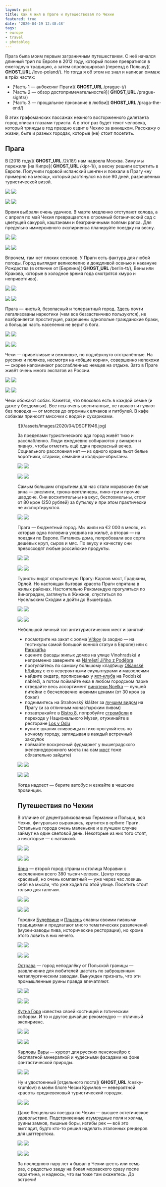 ```yaml
---
layout: post
title: Как я жил в Праге и путешествовал по Чехии
featured: true
date: '2020-04-19 12:48:48'
tags:
- europe
- travel
- photoblog
---
```


Прага была моим первым заграничным путешествием. С неё начался длинный трип по Европе в 2012 году, который позже превратился в ежегодную традицию, а затем спровоцировал [переезд в Польшу]( __GHOST_URL__ /love-poland/). Но тогда я об этом не знал и написал оммаж в трёх частях:

- [Часть 1 — анбоксинг Праги]( __GHOST_URL__ /prague-t/)
- [Часть 2 — обзор достопримечательностей]( __GHOST_URL__ /prague-sights/)
- [Часть 3 — прощальное признание в любви]( __GHOST_URL__ /praga-the-end/)

В этих графоманских пассажах нежного восторженного дилетанта город описан глазами туриста. А в этот раз будет текст человека, который трижды в год праздно ездит в Чехию за винишком. Расскажу о жизни, быте и разных городах, которые (не) стоит посетить.

## Прага

В [2018 году]( __GHOST_URL__ /2k18/) нам надоела Москва. Зиму мы пережили [на Кипре]( __GHOST_URL__ /kipr-1/), а весну решили встретить в Европе. Получили годовой испанский шенген и поехали в Прагу «ну примерно на месяц», который растянулся на все 90 дней, разрешённых туристической визой.



![](/assets/images/2020/04/DSCF7164-2.jpg)
![](/assets/images/2020/04/DSCF8969.jpg)


![](/assets/images/2020/04/DSCF8983.jpg)
![](/assets/images/2020/04/DSCF7263.jpg)



Время выбрали очень удачное. В марте медленно отступают холода, а с апреля по май Чехия превращается в огромный ботанический сад с цветущей сакурой, каштанами и безграничными полями рапса. Для предельно иммерсивного экспириенса планируйте поездку на весну.



![](/assets/images/2020/04/DSCF1975.jpg)
![](/assets/images/2020/04/DSCF1756.jpg)


![](/assets/images/2020/04/DSCF1753.jpg)
![](/assets/images/2020/04/DSCF2005.jpg)



Впрочем, там нет плохих сезонов. У Праги есть фактура для любой погоды. Город выглядит великолепно и дождливой осенью и накануне Рождества (в отличие от [Берлина]( __GHOST_URL__ /berlin-tt/), Вены или Кракова, которые в холодное время года смотрятся хмуро и неприветливо).



![](/assets/images/2020/04/DSCF1167.jpg)
![](/assets/images/2020/04/DSCF2638.jpg)


![](/assets/images/2020/04/DSCF0759.jpg)
![](/assets/images/2020/04/DSCF6874.jpg)



Прага — чистый, безопасный и толерантный город. Здесь почти легализованы наркотики (чем все беззастенчиво пользуются), не возбраняется проституция, разрешены однополые гражданские браки, а большая часть населения не верит в бога.



![](/assets/images/2020/04/DSCF3462.jpg)
![](/assets/images/2020/04/DSCF3326.jpg)


![](/assets/images/2020/04/DSCF6888.jpg)
![](/assets/images/2020/04/DSCF3450-1.jpg)



Чехи — приветливые и вежливые, но подчёркнуто отстранённые. На русских и поляков, несмотря на «общие корни», совершенно непохожи — скорее напоминают расслабленных немцев на отдыхе. Зато в Праге живёт очень много экспатов из России.



![](/assets/images/2020/04/DSCF3517.jpg)
![](/assets/images/2020/04/DSCF1217.jpg)


![](/assets/images/2020/04/DSCF3423.jpg)
![](/assets/images/2020/04/DSCF8977-1.jpg)



Чехи обожают собак. Кажется, что блоховоз есть в каждой семье (и даже у бездомных). Все псы очень воспитанные, не гавкают и гуляют без поводка — от мопсов до огромных влчаков и питбулей. В кафе собакам приносят мисочки с водой и сухариками.

<figure class="kg-card kg-image-card kg-width-wide">![](/assets/images/2020/04/DSCF1946.jpg)

За пределами туристического ада город живёт тихо и расслабленно. Люди ежедневно собираются у винарен и пивнух, чтобы отметить ещё один прекрасный вечер. Социального расслоения нет — из одного крана пьют белые воротники, старики, семьяне и колдыри-обрыганы.



![](/assets/images/2020/04/DSCF2042-1.jpg)
![](/assets/images/2020/04/DSCF3341.jpg)


![](/assets/images/2020/04/DSCF2133.jpg)
![](/assets/images/2020/04/DSCF3386.jpg)



Самым большим открытием для нас стали моравские белые вина — рислинги, грюна-велтлинеры, пино-гри и прочие шардоне. Они восхитительны на вкус, беспохмельны, стоят от 80 крон (250 рублей) за бутылку и при этом практически не экспортируются.


![](/assets/images/2020/04/DSCF1808.jpg)
![](/assets/images/2020/04/File-00005.jpg)


Прага — бюджетный город. Мы жили на €2 000 в месяц, из которых одна половина уходила на жильё, а вторая — на поездки по Европе. Питались дома, попробовали все сорта дешёвых круп, сыров и мяс. По вкусу и качеству они превосходят любые российские продукты.



![](/assets/images/2020/04/DSCF2624.jpg)
![](/assets/images/2020/04/DSCF1751.jpg)


![](/assets/images/2020/04/DSCF7180.jpg)
![](/assets/images/2020/04/DSCF1995-1.jpg)



Туристы видят открыточную Прагу: Карлов мост, Градчаны, Орлой. Но настоящая бытовая красота Праги спрятана в жилых районах. Настоятельно Рекомендую прогуляться по Виноградам, заглянуть в Жижков, спуститься по Нусельским Сходам и дойти до Вышеграда.



![](/assets/images/2020/04/DSCF1732.jpg)
![](/assets/images/2020/04/DSCF0875.jpg)


![](/assets/images/2020/04/DSCF3399.jpg)
![](/assets/images/2020/04/DSCF8984.jpg)



Небольшой личный топ антитуристических мест и занятий:

- посмотрите на закат с холма [Vítkov](https://goo.gl/maps/93WzSkU1d4woPyzx8) (а заодно — на тестикулы самой большой конной статуи в Европе) или с [Parukářka](https://goo.gl/maps/gD4s8YtB9qunFgLE7)
- оцените фасады жилых домов на улице Vinohradská и непременно заверните на [Náměstí Jiřího z Poděbra](https://goo.gl/maps/RyGr29fy36kCVvLc8)
- прогуляйтесь по самому большому кладбищу [Olšanské hřbitovy](https://goo.gl/maps/eSYUf8kd9Ct45iKd6) с его невероятными скульптурами и мавзолеями
- найдите ондатр, прописанных у [яхт-клуба](https://goo.gl/maps/f8BpZ1xnzVdr5sZd9) на Podolské nábřeží, а потом поймайте ежа в любом городском парке
- отведайте весь ассортимент [винотеки Noelka](https://goo.gl/maps/9HkNTroKp6gKAWrB8) — лучшей питейни с бесчеловечно низкими ценами (от 30 крон за бокал)
- поднимитесь на Strahovský klášter за [лучшим видом](https://goo.gl/maps/ib7DBQsrFDJWV8wc6) на Прагу (и за отличным монастырским пивом)
- позавтракайте в [Bistro 8](https://goo.gl/maps/3GNqYwCEbzYohFyH8), попробуйте [стромболи](https://goo.gl/maps/N2mhagt7zwXcn8wv7) в переходе у Национального Музея, отужинайте в ресторане [Los v Oslu](https://goo.gl/maps/s4dWJF1zoucKyqyL7)
- купите шкалик сливовицы и тихо прогуляйтесь по ночному городу, заглядывая в каждый встречный закоулок
- поймайте воскресный фудмаркет у вышеградского железнодорожного моста (на сам [мост](https://goo.gl/maps/WLHtxgECZNJFzkGNA) тоже обязательно зайдите)


![](/assets/images/2020/04/DSCF2095.jpg)
![](/assets/images/2020/04/DSCF1765.jpg)


![](/assets/images/2020/04/DSCF0776.jpg)
![](/assets/images/2020/04/DSCF3559.jpg)



Когда надоест — берите автобус и езжайте в чешские провинции.

## Путешествия по Чехии

В отличие от децентрализованных Германии и Польши, вся Чехия, фигурально выражаясь, крутится в орбите Праги. Остальные города очень маленькие и в лучшем случае займут на один световой день. Некоторые из них того стоят, а некоторые — с натяжкой.



![](/assets/images/2020/04/DSCF1211.jpg)
![](/assets/images/2020/04/DSCF1091.jpg)


![](/assets/images/2020/04/DSCF6645.jpg)
![](/assets/images/2020/04/DSCF1080.jpg)



[Брно](https://goo.gl/maps/phDxe2RAGNPfx6X6A) — второй город страны и столица Моравии с населением всего 380 тысяч человек. Центр города красивый, но очень компактный — уже через час ловишь себя на мысли, что уже ходил по этой улице. Посетить стоит только для галочки.



![](/assets/images/2020/04/DSCF0945.jpg)
![](/assets/images/2020/04/DSCF0948.jpg)


![](/assets/images/2020/04/DSCF0970.jpg)
![](/assets/images/2020/04/DSCF0978.jpg)



Городки [Будеёвице](https://goo.gl/maps/cxYvM8pXffrZrVA59) и [Пльзень](https://goo.gl/maps/b6KNi1ppubqiVb1W9) славны своими пивными традициями и предлагают много тематических развлечений (музеи-заводы пива, исторические ресторации), но кроме этого ловить в них нечего.



![](/assets/images/2020/04/DSCF1194.jpg)
![](/assets/images/2020/04/DSCF1197.jpg)


![](/assets/images/2020/04/DSCF1206.jpg)
![](/assets/images/2020/04/DSCF1201.jpg)



[Острава](https://goo.gl/maps/wW7kpHRYw2d7x4AK9) — город неподалёку от Польской границы — развлечение для любителей шастать по заброшенным металлургическим заводам. Вынужден признать, что эти промышленные руины правда впечатляют.



![](/assets/images/2020/04/DSCF6691.jpg)
![](/assets/images/2020/04/DSCF6701.jpg)


![](/assets/images/2020/04/DSCF6692.jpg)
![](/assets/images/2020/04/DSCF6707.jpg)



[Кутна Гора](https://goo.gl/maps/G7faP29HJRbfFnRg9) известна своей костницей и готическим собором. И то и другое дичайше рекомендую — отличный экспириенс.



![](/assets/images/2020/04/DSCF1024.jpg)
![](/assets/images/2020/04/DSCF1026.jpg)


![](/assets/images/2020/04/DSCF1061.jpg)
![](/assets/images/2020/04/DSCF1062.jpg)



[Карловы Вары](https://goo.gl/maps/XmrAiGRgcSaUntRs6) — курорт для русских пенсионейро с бесплатной минералкой и чудесными фасадами на фоне фантастической природы.


![](/assets/images/2020/04/DSCF1883.jpg)
![](/assets/images/2020/04/DSCF1907.jpg)


Ну и удостоенный [отдельного поста]( __GHOST_URL__ /cesky-krumlov/) в моём блоге Чески Крумлов — невероятной красоты средневековый туристический городок.


![](/assets/images/2020/04/DSCF1480.jpg)
![](/assets/images/2020/04/DSCF1536.jpg)


Даже бесцельная поездка по Чехии — высшее эстетическое удовольствие. Подстриженные изумрудные поля и холмы, руины замков, пышные боры, изгибы рек — всё это выглядит, будто кто-то решил наделать эталонных рендеров для шаттерстока.



![](/assets/images/2020/04/60267802_10219135056991997_9180095585603026944_o.jpg)
![](/assets/images/2020/04/DSCF2651.jpg)


![](/assets/images/2020/04/DSCF1817.jpg)
![](/assets/images/2020/04/DSCF6980.jpg)



За последнюю пару лет я бывал в Чехии шесть или семь раз, с радостью заеду на бокал моравского сразу после карантина, и надеюсь, что вы тоже там окажетесь. До встречи!

